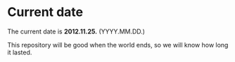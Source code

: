 # Current date

The current date is **2012.11.25.** (YYYY.MM.DD.)

This repository will be good when the world ends, so we will know how long it lasted.